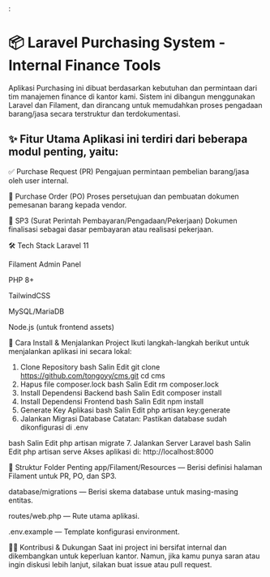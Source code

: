 :


<h1> 📦 Laravel Purchasing System - Internal Finance Tools </h1>
Aplikasi Purchasing ini dibuat berdasarkan kebutuhan dan permintaan dari tim manajemen finance di kantor kami. Sistem ini dibangun menggunakan Laravel dan Filament, dan dirancang untuk memudahkan proses pengadaan barang/jasa secara terstruktur dan terdokumentasi.


<h2>
✨ Fitur Utama
Aplikasi ini terdiri dari beberapa modul penting, yaitu:
</h2>

<str>✅ Purchase Request (PR)</str>
Pengajuan permintaan pembelian barang/jasa oleh user internal.

<str>📝 Purchase Order (PO)</str>
Proses persetujuan dan pembuatan dokumen pemesanan barang kepada vendor.

<str>📄 SP3 (Surat Perintah Pembayaran/Pengadaan/Pekerjaan)</str>
Dokumen finalisasi sebagai dasar pembayaran atau realisasi pekerjaan.

🛠️ Tech Stack
Laravel 11

Filament Admin Panel

PHP 8+

TailwindCSS

MySQL/MariaDB

Node.js (untuk frontend assets)

🚀 Cara Install & Menjalankan Project
Ikuti langkah-langkah berikut untuk menjalankan aplikasi ini secara lokal:

1. Clone Repository
bash
Salin
Edit
git clone https://github.com/tongoyy/cms.git
cd cms
2. Hapus file composer.lock
bash
Salin
Edit
rm composer.lock
3. Install Dependensi Backend
bash
Salin
Edit
composer install
4. Install Dependensi Frontend
bash
Salin
Edit
npm install
5. Generate Key Aplikasi
bash
Salin
Edit
php artisan key:generate
6. Jalankan Migrasi Database
Catatan: Pastikan database sudah dikonfigurasi di .env

bash
Salin
Edit
php artisan migrate
7. Jalankan Server Laravel
bash
Salin
Edit
php artisan serve
Akses aplikasi di: http://localhost:8000

📂 Struktur Folder Penting
app/Filament/Resources — Berisi definisi halaman Filament untuk PR, PO, dan SP3.

database/migrations — Berisi skema database untuk masing-masing entitas.

routes/web.php — Rute utama aplikasi.

.env.example — Template konfigurasi environment.

👨‍💼 Kontribusi & Dukungan
Saat ini project ini bersifat internal dan dikembangkan untuk keperluan kantor. Namun, jika kamu punya saran atau ingin diskusi lebih lanjut, silakan buat issue atau pull request.

